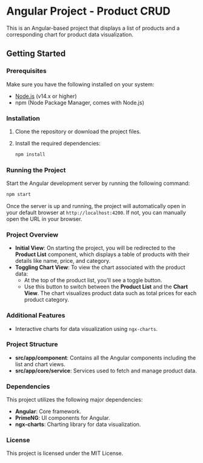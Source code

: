 # Angular Project - Product CRUD

This is an Angular-based project that displays a list of products and a corresponding chart for product data visualization.

## Getting Started

### Prerequisites

Make sure you have the following installed on your system:

- [Node.js](https://nodejs.org/) (v14.x or higher)
- npm (Node Package Manager, comes with Node.js)

### Installation

1. Clone the repository or download the project files.

2. Install the required dependencies:
   ```bash
   npm install
   ```

### Running the Project

Start the Angular development server by running the following command:

```bash
npm start
```

Once the server is up and running, the project will automatically open in your default browser at `http://localhost:4200`. If not, you can manually open the URL in your browser.

### Project Overview

- **Initial View**: On starting the project, you will be redirected to the **Product List** component, which displays a table of products with their details like name, price, and category.
- **Toggling Chart View**: To view the chart associated with the product data:
  - At the top of the product list, you'll see a toggle button.
  - Use this button to switch between the **Product List** and the **Chart View**. The chart visualizes product data such as total prices for each product category.

### Additional Features

- Interactive charts for data visualization using `ngx-charts`.

### Project Structure

- **src/app/component**: Contains all the Angular components including the list and chart views.
- **src/app/core/service**: Services used to fetch and manage product data.

### Dependencies

This project utilizes the following major dependencies:

- **Angular**: Core framework.
- **PrimeNG**: UI components for Angular.
- **ngx-charts**: Charting library for data visualization.

### License

This project is licensed under the MIT License.
